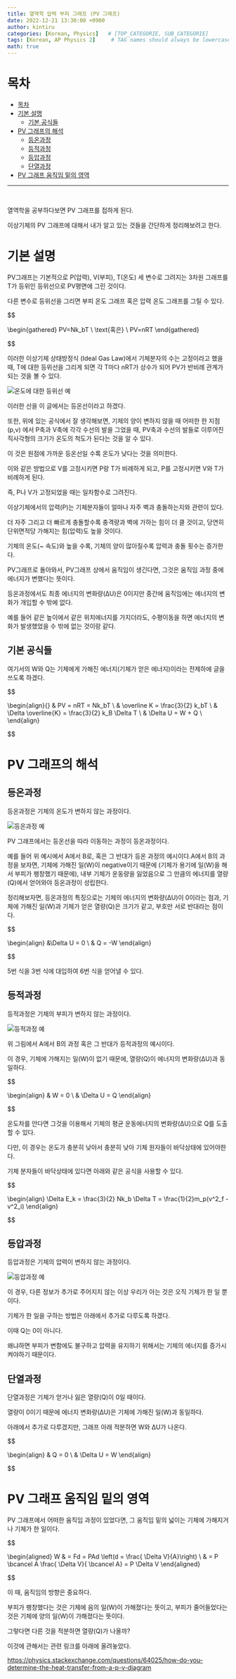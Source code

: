 ```yaml
---
title: 열역학 압력 부피 그래프 (PV 그래프)
date: 2022-12-21 13:30:00 +0900
author: kintiru
categories: [Korean, Physics]   # [TOP_CATEGORIE, SUB_CATEGORIE]
tags: [Korean, AP Physics 2]     # TAG names should always be lowercase
math: true
---
```

# 목차

- [목차](#목차)
- [기본 설명](#기본-설명)
  - [기본 공식들](#기본-공식들)
- [PV 그래프의 해석](#pv-그래프의-해석)
  - [등온과정](#등온과정)
  - [등적과정](#등적과정)
  - [등압과정](#등압과정)
  - [단열과정](#단열과정)
- [PV 그래프 움직임 밑의 영역](#pv-그래프-움직임-밑의-영역)

---

<br>

열역학을 공부하다보면 PV 그래프를 접하게 된다.

이상기체의 PV 그래프에 대해서 내가 알고 있는 것들을 간단하게 정리해보려고 한다. 

# 기본 설명

PV그래프는 기본적으로 P(압력), V(부피), T(온도) 세 변수로 그려지는 3차원 그래프를 T가 등위인 등위선으로 PV평면에 그린 것이다. 

다른 변수로 등위선을 그리면 부피 온도 그래프 혹은 압력 온도 그래프를 그릴 수 있다.

$$

\begin{gathered}
PV=Nk_bT \\
\text{혹은} \\
PV=nRT
\end{gathered}

$$

이러한 이상기체 상태방정식 (Ideal Gas Law)에서 기체분자의 수는 고정이라고 했을 때, T에 대한 등위선을 그리게 되면 각 T마다 nRT가 상수가 되어 PV가 반비례 관계가 되는 것을 볼 수 있다. 

![온도에 대한 등위선 예](/assets/img/2022/12/pvgraph/image.png)

이러한 선을 이 글에서는 등온선이라고 하겠다.

또한, 위에 있는 공식에서 잘 생각해보면, 기체의 양이 변하지 않을 때 어떠한 한 지점(p,v) 에서 P축과 V축에 각각 수선의 발을 그었을 때, PV축과 수선의 발들로 이루어진 직사각형의 크기가 온도의 척도가 된다는 것을 알 수 있다. 

이 것은 원점에 가까운 등온선일 수록 온도가 낮다는 것을 의미한다.

이와 같은 방법으로 V를 고정시키면 P랑 T가 비례하게 되고, P를 고정시키면 V와 T가 비례하게 된다. 

즉, P나 V가 고정되었을 때는 일차함수로 그려진다.

이상기체에서의 압력(P)는 기체분자들이 얼마나 자주 벽과 충돌하는지와 관련이 있다. 

더 자주 그리고 더 빠르게 충돌할수록 충격량과 벽에 가하는 힘이 더 클 것이고, 당연히 단위면적당 가해지는 힘(압력)도 높을 것이다. 

기체의 온도(~ 속도)와 높을 수록, 기체의 양이 많아질수록 압력과 충돌 횟수는 증가한다.

PV그래프로 돌아와서, PV그래프 상에서 움직임이 생긴다면, 그것은 움직임 과정 중에 에너지가 변했다는 뜻이다. 

등온과정에서도 최종 에너지의 변화량(∆U)은 0이지만 중간에 움직임에는 에너지의 변화가 개입할 수 밖에 없다. 

예를 들어 같은 높이에서 같은 위치에너지를 가지더라도, 수평이동을 하면 에너지의 변화가 발생했었을 수 밖에 없는 것이랑 같다.

## 기본 공식들

여기서의 W와 Q는 기체에게 가해진 에너지(기체가 얻은 에너지)이라는 전제하에 글을 쓰도록 하겠다.

$$

\begin{align}{}
& PV = nRT = Nk_bT \\
& \overline K = \frac{3}{2} k_bT  \\
& \Delta \overline{K} = \frac{3}{2} k_B \Delta T  \\
& \Delta U = W + Q \\
\end{align}

$$

# PV 그래프의 해석

## 등온과정

등온과정은 기체의 온도가 변하지 않는 과정이다.

![등온과정 예](/assets/img/2022/12/pvgraph/image-1.png)

PV 그래프에서는 등온선을 따라 이동하는 과정이 등온과정이다.

예를 들어 위 예시에서 A에서 B로, 혹은 그 반대가 등온 과정의 예시이다.A에서 B의 과정을 보자면, 기체에 가해진 일(W)이 negative이기 때문에 (기체가 용기에 일(W)을 해서 부피가 팽창했기 때문에), 내부 기체가 운동량을 잃었음으로 그 만큼의 에너지를 열량(Q)에서 얻어와야 등온과정이 성립한다.

정리해보자면, 등온과정의 특징으로는 기체의 에너지의 변화량(∆U)이 0이라는 점과, 기체에 가해진 일(W)과 기체가 얻은 열량(Q)은 크기가 같고, 부호만 서로 반대라는 점이다.

$$

\begin{align}
&\Delta U = 0 \\
& Q = -W
\end{align} 

$$

5번 식을 3번 식에 대입하여 6번 식을 얻어낼 수 있다.

## 등적과정

등적과정은 기체의 부피가 변하지 않는 과정이다.

![등적과정 예](/assets/img/2022/12/pvgraph/image-3.png)

위 그림에서 A에서 B의 과정 혹은 그 반대가 등적과정의 예시이다.

이 경우, 기체에 가해지는 일(W)이 없기 때문에, 열량(Q)이 에너지의 변화량(∆U)과 동일하다.

$$ 

\begin{align}
& W = 0 \\
& \Delta U = Q
\end{align}

$$

온도차를 안다면 그것을 이용해서 기체의 평균 운동에너지의 변화량(∆U)으로 Q를 도출할 수 있다. 

다만, 이 경우는 온도가 충분히 낮아서 충분히 낮아 기체 원자들이 바닥상태에 있어야한다. 

기체 분자들이 바닥상태에 있다면 아래와 같은 공식을 사용할 수 있다.

$$

\begin{align}
\Delta E_k = \frac{3}{2} Nk_b \Delta T = \frac{1}{2}m_p(v^2_f - v^2_i)
\end{align}

$$

## 등압과정

등압과정은 기체의 압력이 변하지 않는 과정이다.

![등압과정 예](/assets/img/2022/12/pvgraph/image-2.png)

이 경우, 다른 정보가 추가로 주어지지 않는 이상 우리가 아는 것은 오직 기체가 한 일 뿐이다.

기체가 한 일을 구하는 방법은 아래에서 추가로 다루도록 하겠다.

이때 Q는 0이 아니다.

왜냐하면 부피가 변함에도 불구하고 압력을 유지하기 위해서는 기체의 에너지를 증가시켜야하기 때문이다.

## 단열과정

단열과정은 기체가 얻거나 잃은 열량(Q)이 0일 때이다.

열량이 0이기 때문에 에너지 변화량(∆U)은 기체에 가해진 일(W)과 동일하다.

아래에서 추가로 다루겠지만, 그래프 아래 적분하면 W와 ∆U가 나온다.

$$

\begin{align}
& Q = 0 \\
& \Delta U = W
\end{align}

$$


# PV 그래프 움직임 밑의 영역

PV 그래프에서 어떠한 움직임 과정이 있었다면, 그 움직임 밑의 넓이는 기체에 가해지거나 기체가 한 일이다.

$$

\begin{aligned} 
W & = Fd = PAd \left(d = \frac{ \Delta V}{A}\right) \\ 
& = P \bcancel A \frac{ \Delta V}{ \bcancel A} = P \Delta V 
\end{aligned}

$$

이 때, 움직임의 방향은 중요하다. 

부피가 팽창했다는 것은 기체에 음의 일(W)이 가해졌다는 뜻이고, 부피가 줄어들었다는 것은 기체에 양의 일(W)이 가해졌다는 뜻이다.

그렇다면 다른 것을 적분하면 열량(Q)가 나올까?

이것에 관해서는 관련 링크를 아래에 올려놓았다.

 https://physics.stackexchange.com/questions/64025/how-do-you-determine-the-heat-transfer-from-a-p-v-diagram
